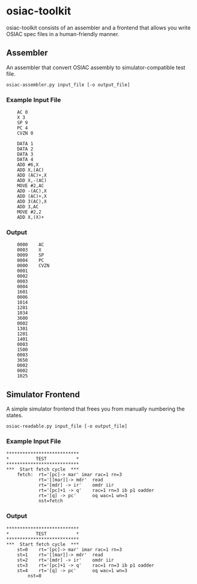 # osiac-toolkit
osiac-toolkit consists of an assembler and a frontend that allows you write OSIAC spec files in a human-friendly manner.
## Assembler
An assembler that convert OSIAC assembly to simulator-compatible test file.

    osiac-assembler.py input_file [-o output_file]
### Example Input File
		AC 0
		X 3
		SP 9
		PC 4
		CVZN 0

		DATA 1
		DATA 2
		DATA 3
		DATA 4
		ADD #6,X
		ADD X,(AC)
		ADD (AC)+,X
		ADD X,-(AC)
		MOVE #2,AC
		ADD -(AC),X
		ADD (AC)+,X
		ADD 3(AC),X
		ADD 3,AC
		MOVE #2,2
		ADD X,(X)+


### Output
		0000	AC
		0003	X
		0009	SP
		0004	PC
		0000	CVZN
		0001
		0002
		0003
		0004
		1601
		0006
		1014
		1201
		1034
		3600
		0002
		1301
		1201
		1401
		0003
		1500
		0003
		3650
		0002
		0002
		1025


## Simulator Frontend
A simple simulator frontend that frees you from manually numbering the states.  

    osiac-readable.py input_file [-o output_file]
### Example Input File
    ***************************
    *          TEST           *
    ***************************
    ***  Start fetch cycle  ***
    	fetch:  rt='[pc]-> mar'	imar rac=1 rn=3
    	        rt='[[mar]]-> mdr'	read
    	        rt='[mdr] -> ir'	omdr iir
    	        rt='[pc]+1 -> q'	rac=1 rn=3 ib p1 oadder
    	        rt='[q] -> pc'		oq wac=1 wn=3
    	    	nst=fetch

### Output
    ***************************
    *          TEST           *
    ***************************
    ***  Start fetch cycle  ***
    	st=0	rt='[pc]-> mar'	imar rac=1 rn=3
    	st=1	rt='[[mar]]-> mdr'	read
    	st=2	rt='[mdr] -> ir'	omdr iir
    	st=3	rt='[pc]+1 -> q'	rac=1 rn=3 ib p1 oadder
    	st=4	rt='[q] -> pc'		oq wac=1 wn=3
    		nst=0
